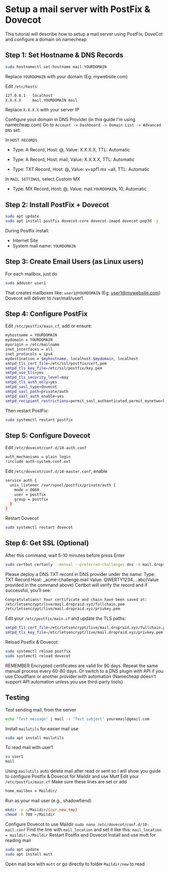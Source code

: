 
# Setup a mail server with PostFix & Dovecot
This tutorial will describe how to setup a mail server using PostFix, DoveCot and configure a domain on namecheap



## Step 1: Set Hostname & DNS Records

```bash
sudo hostnamectl set-hostname mail.YOURDOMAIN
```
Replace `YOURDOMAIN` with your domain (Eg: mywebsite.com)

Edit `/etc/hosts`:
```bash
127.0.0.1   localhost
X.X.X.X     mail.YOURDOMAIN mail
```
Replace `X.X.X.X` with your server IP

Configure your domain in DNS Provider (in this guide I'm using namecheap.com)
Go to `Account -> Dashboard -> Domain List -> Advanced DNS` set:

In `HOST RECORDS`

- Type: A Record, Host: @, Value: X.X.X.X, TTL: Automatic

- Type: A Record, Host: mail, Value: X.X.X.X, TTL: Automatic

- Type: TXT Record, Host: @, Value: v=spf1 mx ~all, TTL: Automatic

In `MAIL SETTINGS`, select Custom MX

- Type: MX Record, Host: @, Value: mail.`YOURDOMAIN`, 10, Automatic 

## Step 2: Install PostFix + Dovecot
```bash
sudo apt update
sudo apt install postfix dovecot-core dovecot-imapd dovecot-pop3d -y
```
During Postfix install:
- Internet Site
- System mail name: `YOURDOMAIN`
## Step 3: Create Email Users (as Linux users)
For each mailbox, just do
```bash
sudo adduser user1
```
That creates mailboxes like: `user1@YOURDOMAIN` (Eg: user1@mywebsite.com)
Dovecot will deliver to /var/mail/user1

## Step 4: Configure PostFix
Edit `/etc/postfix/main.cf`, add or ensure:
```bash
myhostname = YOURDOMAIN
mydomain = YOURDOMAIN
myorigin = /etc/mailname
inet_interfaces = all
inet_protocols = ipv4
mydestination = $myhostname, localhost.$mydomain, localhost
smtpd_tls_cert_file=/etc/ssl/postfix/cert.pem
smtpd_tls_key_file=/etc/ssl/postfix/key.pem
smtpd_use_tls=yes
smtpd_tls_security_level=may
smtpd_tls_auth_only=yes
smtpd_sasl_type=dovecot
smtpd_sasl_path=private/auth
smtpd_sasl_auth_enable=yes
smtpd_recipient_restrictions=permit_sasl_authenticated,permit_mynetworks,reject_unauth_destination
```
Then restart PostFix:
```bash
sudo systemctl restart postfix
```

## Step 5: Configure Dovecot
Edit `/etc/dovecot/conf.d/10-auth.conf`
```bash
auth_mechanisms = plain login
!include auth-system.conf.ext
```
Edit `/etc/dovecot/conf.d/10-master.conf`, enable
```bash
service auth {
  unix_listener /var/spool/postfix/private/auth {
    mode = 0660
    user = postfix
    group = postfix
  }
}
```
Restart Dovecot
```bash
sudo systemctl restart dovecot
```
## Step 6: Get SSL (Optional)
After this command, wait 5-10 minutes before press Enter
```bash
sudo certbot certonly --manual --preferred-challenges dns -d mail.dropraid.xyz
```
Please deploy a DNS TXT record in DNS provider under the name:
Type: TXT Record
Host: _acme-challenge.mail
Value: QWERTY1234....abc(Value provided in the command above)
Certbot will verify the record and if successful, you’ll see:
```bash
Congratulations! Your certificate and chain have been saved at:
/etc/letsencrypt/live/mail.dropraid.xyz/fullchain.pem
/etc/letsencrypt/live/mail.dropraid.xyz/privkey.pem
```
Edit your `/etc/postfix/main.cf` and update the TLS paths:
```bash
smtpd_tls_cert_file=/etc/letsencrypt/live/mail.dropraid.xyz/fullchain.pem
smtpd_tls_key_file=/etc/letsencrypt/live/mail.dropraid.xyz/privkey.pem
```
Reload Postfix & Dovecot
```bash
sudo systemctl reload postfix
sudo systemctl reload dovecot
```
REMEMBER Encrypted certificates are valid for 90 days. Repeat the same manual process every 60-80 days.
Or switch to a DNS plugin with API if you use Cloudflare or another provider with automation
(Namecheap doesn't support API automation unless you use third-party tools)
## Testing
Test sending mail, from the server
```bash
echo "Test message" | mail -s "Test subject" youremail@gmail.com
```
Install `mailutils` for easier mail use
```bash
sudo apt install mailutils
```
To read mail with user1
```bash
su user1
mail
```
Using `mailutils` auto delete mail after read or sent so I will show you guide to configure Postfix & Dovecot for Maildir and use Mutt
Edit your `/etc/postfix/main.cf`
Make sure these lines are set or add
```bash
home_mailbox = Maildir/
```
Run as your mail user (e.g., shadowfiend)
```bash
mkdir -p ~/Maildir/{cur,new,tmp}
chmod -R 700 ~/Maildir
```
Configure Dovecot to use Maildir `sudo nano /etc/dovecot/conf.d/10-mail.conf`
Find the line with `mail_location` and set it like this:
`mail_location = maildir:~/Maildir`
Restart Postfix and Dovecot
Install and use mutt for reading mail
```bash
sudo apt update
sudo apt install mutt
```
Open mail box with `mutt` or go directly to  folder `Maildir/new` to read

